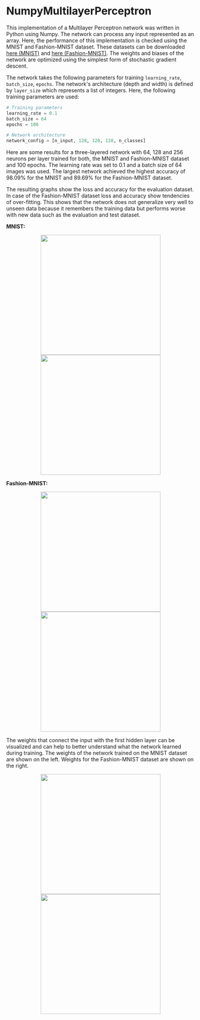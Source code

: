# NumpyMultilayerPerceptron

This implementation of a Multilayer Perceptron network was written in Python using Numpy. The network can process any input represented as an array. Here, the performance of this implementation is checked using the MNIST and Fashion-MNIST dataset. These datasets can be downloaded [here (MNIST)](http://yann.lecun.com/exdb/mnist/) and [here (Fashion-MNIST)](https://github.com/zalandoresearch/fashion-mnist/tree/master/data/fashion). The weights and biases of the network are optimized using the simplest form of stochastic gradient descent.

The network takes the following parameters for training `learning_rate`, `batch_size`, `epochs`. The network's architecture (depth and width) is defined by `layer_size` which represents a list of integers. Here, the following training parameters are used:

```python
# Training parameters
learning_rate = 0.1
batch_size = 64
epochs = 100

# Network architecture
network_config = [n_input, 128, 128, 128, n_classes]
````

Here are some results for a three-layered network with 64, 128 and 256 neurons per layer trained for both, the MNIST and Fashion-MNIST dataset and 100 epochs. The learning rate was set to 0.1 and a batch size of 64 images was used. The largest network achieved the highest accuracy of 98.09% for the MNIST and 89.69% for the Fashion-MNIST dataset.

The resulting graphs show the loss and accuracy for the evaluation dataset. In case of the Fashion-MNIST dataset loss and accuracy show tendencies of over-fitting. This shows that the network does not generalize very well to unseen data because it remembers the training data but performs worse with new data such as the evaluation and test dataset.

**MNIST:**
<div align="center">
<img src="https://github.com/KaiFabi/NumpyMultilayerPerceptron/blob/master/results/mnist_eval_loss.png" height="320">
<img src="https://github.com/KaiFabi/NumpyMultilayerPerceptron/blob/master/results/mnist_eval_accuracy.png" height="320">
</div>

**Fashion-MNIST:**
<div align="center">
<img src="https://github.com/KaiFabi/NumpyMultilayerPerceptron/blob/master/results/fmnist_eval_loss.png" height="320">
<img src="https://github.com/KaiFabi/NumpyMultilayerPerceptron/blob/master/results/fmnist_eval_accuracy.png" height="320">
</div>

The weights that connect the input with the first hidden layer can be visualized and can help to better understand what the network learned during training. The weights of the network trained on the MNIST dataset are shown on the left. Weights for the Fashion-MNIST dataset are shown on the right.

<div align="center">
<img src="https://github.com/KaiFabi/NumpyMultilayerPerceptron/blob/master/results/mnist_weights.png" height="320" width="320">
<img src="https://github.com/KaiFabi/NumpyMultilayerPerceptron/blob/master/results/fashion_mnist_weights.png" height="320" width="320">
</div>
